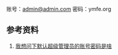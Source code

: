 账号：admin@admin.com
密码：ymfe.org

## 参考资料

1. [我想问下默认超级管理员的账号密码是啥](https://github.com/YMFE/yapi/issues/1043)